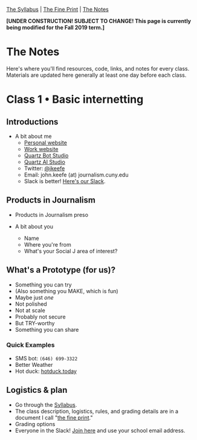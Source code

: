 [The Syllabus](./README.md) | [The Fine Print](./THE_FINE_PRINT.html) | [The Notes](./THE_NOTES.html)

**[UNDER CONSTRUCTION! SUBJECT TO CHANGE! This page is currently being modified for the Fall 2019 term.]**

# The Notes

Here's where you'll find resources, code, links, and notes for every class. Materials are updated here generally at least one day before each class.

# Class 1 • Basic internetting

## Introductions

- A bit about me
    - [Personal website](https://johnkeefe.net)
    - [Work website](https://qz.com)
    - [Quartz Bot Studio](https://bots.qz.com)
    - [Quartz AI Studio](https://qz.ai/)
    - Twitter: [@jkeefe](https://twitter.com/jkeefe)
    - Email: john.keefe (at) journalism.cuny.edu
    - Slack is better! [Here's our Slack](https://socialjournalism2019.slack.com).
    
## Products in Journalism

- Products in Journalism preso

- A bit about you
    - Name
    - Where you're from
    - What's your Social J area of interest?

## What's a Prototype (for us)?

- Something you can try
- (Also something you MAKE, which is fun)
- Maybe just *one*
- Not polished
- Not at scale
- Probably not secure
- But TRY-worthy
- Something you can share

### Quick Examples

- SMS bot: `(646) 699-3322`
- Better Weather
- Hot duck: [hotduck.today](http://hotduck.today/)

## Logistics & plan

- Go through the [Syllabus](./README.md).
- The class description, logistics, rules, and grading details are in a document I call "[the fine print](./THE_FINE_PRINT.md)."
- Grading options
- Everyone in the Slack! [Join here](https://join.slack.com/t/cunylab/signup) and use your school email address.

## 